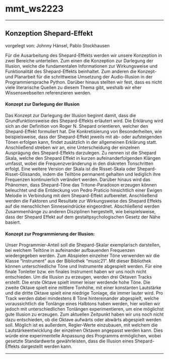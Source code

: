 # mmt_ws2223

---

## Konzeption Shepard-Effekt

vorgelegt von: Johnny Hänsel, Pablo Stockhausen

Für die Ausarbeitung des Shepard-Effekts werden wir unsere Konzeption in zwei Bereiche unterteilen. Zum einen die Konzeption zur Darlegung der Illusion, welche die fundamentalen Informationen zur Wirkungsweise und Funktionalität des Shepard-Effekts beinhaltet. Zum anderen die Konzept- und Planarbeit für die schrittweise Umsetzung der Audio-Illusion in der Programmiersprache Python. Darüber hinaus stellten wir fest, dass es nicht viele literarische Quellen zu diesem Thema gibt, weshalb wir eher Wissenswebseiten referenzieren werden.


#### Konzept zur Darlegung der Illusion

Das Konzept zur Darlegung der Illusion beginnt damit, dass die Grundfunktionsweise des Shepard-Effekts erläutert wird. Die Erklärung wird sich an der Definition von Roger N. Shepard orientieren, welcher den Shepard-Effekt formuliert hat. Die Konkretisierung von Besonderheiten, wie beispielsweise, dass der Shepard-Effekt jeweils mit ab- oder aufsteigenden Tönen erfolgen kann, findet zusätzlich in der allgemeinen Erklärung statt. Anschließend streben wir an, eine Unterscheidung der einzelnen Ausprägung des Shepard-Effekts darzulegen. Zu nennen ist die Shepard Skala, welche den Shepard Effekt in kurzen aufeinanderfolgenden Klängen umfasst, wobei die Frequenzveränderung in den diskreten Tonschritten erfolgt. Eine weitere Version der Skala ist die Risset-Skala oder Shepard-Risset-Glissando, indem die Teiltöne permanent gehalten und lediglich ihre Frequenzen kontinuierlich verändert werden. Darüber hinaus wird das Phänomen, dass Shepard-Töne das Tritone-Paradoxon erzeugen können beleuchtet und die Entdeckung von Pedro Praticio hinsichtlich einer Ewigen Melodie in Verbindung mit dem Shepard-Effekt aufbereitet. Anschließend werden die Faktoren und Resultate zur Wirkungsweise des Shepard Effekts auf die menschlichen Sinneseindrücke eingeordnet. Abschließend werden Zusammenhänge zu anderen Disziplinen hergestellt, wie beispielsweise, dass der Shepard Effekt auf dem gestaltpsychologischen Gesetz der Nähe basiert.

#### Konzept zur Programmierung der Illusion:

Unser Programmier-Anteil soll die Shepard-Skalar exemplarisch darstellen, bei welchem Teiltöne in aufeinander aufbauenden Frequenzen wiedergegeben werden. Zum Abspielen einzelner Töne verwenden wir die Klasse “Instrument” aus der Bibliothek “music21”. Mit dieser Bibliothek können unterschiedliche Töne und Instrumente abgespielt werden. Für eine finale Tonleiter bzw. ein finales Instrument haben wir uns noch nicht entschieden. Um die Illusion zu erzeugen, werden drei Oktaven Tracks erstellt. Die erste Oktave spielt immer leiser werdende hohe Töne. Die zweite Oktave spielt eine mittlere Tonhöhe, mit einer konstanten Lautstärke und die dritte Oktave spielt eine niedrige Tonlage, die immer lauter wird. Pro Track werden dabei mindestens 8 Töne hintereinander abgespielt, welche voraussichtlich die Tonlänge eines Halbtons haben werden, hier wollen wir jedoch mit unterschiedlichen Tonlängen experimentieren, um eine möglichst gute Illusion zu erzeugen. Zum aktuellen Zeitpunkt haben wir uns noch nicht dazu entschieden, ob die Oktave aufwärts oder abwärts abgespielt werden soll. Möglich ist es außerdem, Regler-Werte einzubauen, mit welchem die Lautstärkeentwicklung der einzelnen Oktaven angepasst werden kann. Dies würde eine experimentelle Anpassung des Programms ermöglichen, wobei gesetzte Standardwerte gewährleisten, dass die Illusion eines Shepard-Effekts dargestellt werden kann.

---